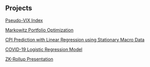 ## Projects

[Pseudo-VIX Index]()    



[Markowitz Portfolio Optimization]() 




[CPI Prediction with Linear Regression using Stationary Macro Data]()    



[COVID-19 Logistic Regression Model]()    



[ZK-Rollup Presentation]()    




